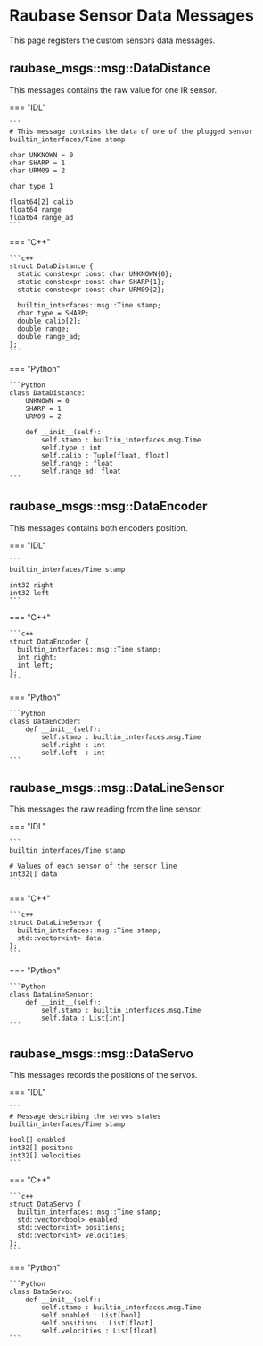 # Raubase Sensor Data Messages

This page registers the custom sensors data messages.

## raubase_msgs::msg::DataDistance

This messages contains the raw value for one IR sensor.

=== "IDL"

    ```
    # This message contains the data of one of the plugged sensor
    builtin_interfaces/Time stamp

    char UNKNOWN = 0
    char SHARP = 1
    char URM09 = 2

    char type 1

    float64[2] calib
    float64 range
    float64 range_ad
    ```

=== "C++"

    ```c++
    struct DataDistance {
      static constexpr const char UNKNOWN{0};
      static constexpr const char SHARP{1};
      static constexpr const char URM09{2};

      builtin_interfaces::msg::Time stamp;
      char type = SHARP;
      double calib[2];
      double range;
      double range_ad; 
    };
    ```

=== "Python"

    ```Python
    class DataDistance:
        UNKNOWN = 0
        SHARP = 1
        URM09 = 2

        def __init__(self):
            self.stamp : builtin_interfaces.msg.Time
            self.type : int
            self.calib : Tuple[float, float]
            self.range : float
            self.range_ad: float
    ```

## raubase_msgs::msg::DataEncoder

This messages contains both encoders position.

=== "IDL"

    ```
    builtin_interfaces/Time stamp

    int32 right
    int32 left
    ```

=== "C++"

    ```c++
    struct DataEncoder {
      builtin_interfaces::msg::Time stamp;
      int right;
      int left; 
    };
    ```

=== "Python"

    ```Python
    class DataEncoder:
        def __init__(self):
            self.stamp : builtin_interfaces.msg.Time
            self.right : int
            self.left  : int
    ```

## raubase_msgs::msg::DataLineSensor

This messages the raw reading from the line sensor.

=== "IDL"

    ```
    builtin_interfaces/Time stamp

    # Values of each sensor of the sensor line
    int32[] data
    ```

=== "C++"

    ```c++
    struct DataLineSensor {
      builtin_interfaces::msg::Time stamp;
      std::vector<int> data;
    };
    ```

=== "Python"

    ```Python
    class DataLineSensor:
        def __init__(self):
            self.stamp : builtin_interfaces.msg.Time
            self.data : List[int]
    ```

## raubase_msgs::msg::DataServo

This messages records the positions of the servos.

=== "IDL"

    ```
    # Message describing the servos states
    builtin_interfaces/Time stamp

    bool[] enabled
    int32[] positons
    int32[] velocities
    ```

=== "C++"

    ```c++
    struct DataServo {
      builtin_interfaces::msg::Time stamp;
      std::vector<bool> enabled;
      std::vector<int> positions;
      std::vector<int> velocities;
    };
    ```

=== "Python"

    ```Python
    class DataServo:
        def __init__(self):
            self.stamp : builtin_interfaces.msg.Time
            self.enabled : List[bool]
            self.positions : List[float]
            self.velocities : List[float]
    ```